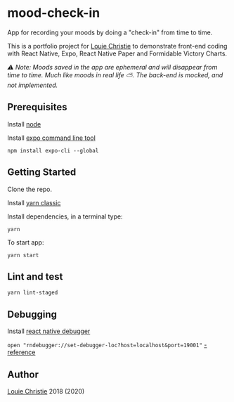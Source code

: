 # mood-check-in

App for recording your moods by doing a "check-in" from time to time.

This is a portfolio project for [Louie Christie](https://www.louiechristie.com/) to demonstrate front-end coding with React Native, Expo, React Native Paper and Formidable Victory Charts.

*⚠️ Note: Moods saved in the app are ephemeral and will disappear from time to time. Much like moods in real life ⛅. The back-end is mocked, and not implemented.*

## Prerequisites

Install [node](https://nodejs.org/en/)

Install [expo command line tool](https://expo.io/)

```
npm install expo-cli --global
```

## Getting Started

Clone the repo.

Install [yarn classic](https://classic.yarnpkg.com/lang/en/)

Install dependencies, in a terminal type:

```console
yarn
```

To start app:

```console
yarn start
```

## Lint and test

```console
yarn lint-staged
```

## Debugging

Install [react native debugger](https://github.com/jhen0409/react-native-debugger)

`open "rndebugger://set-debugger-loc?host=localhost&port=19001"` [- reference](https://github.com/expo/expo/issues/553#issuecomment-370350423)

## Author

[Louie Christie](https://www.louiechristie.com/) 2018 (2020)
